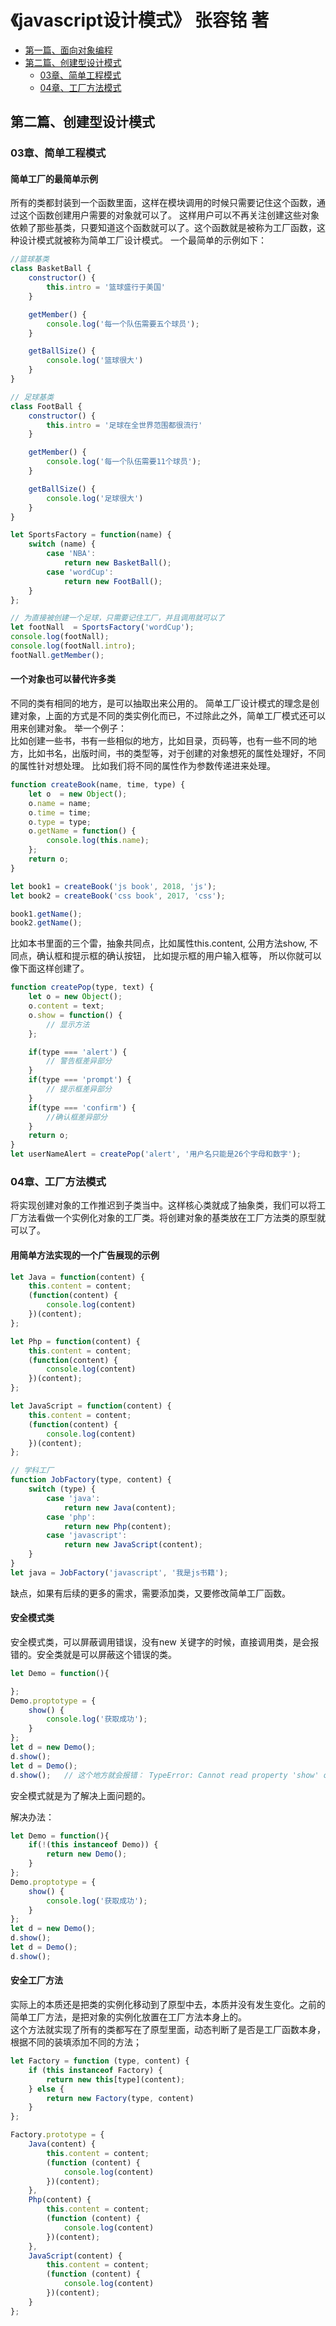 # 《javascript设计模式》 张容铭 著            

- [第一篇、面向对象编程]()
- [第二篇、创建型设计模式](#class02)               
    - [03章、简单工程模式](#class02-03)
    - [04章、工厂方法模式](#class02-04)






## <div id="class02">第二篇、创建型设计模式</div>
### <div id="class02-03">03章、简单工程模式</div>

#### 简单工厂的最简单示例
所有的类都封装到一个函数里面，这样在模块调用的时候只需要记住这个函数，通过这个函数创建用户需要的对象就可以了。
这样用户可以不再关注创建这些对象依赖了那些基类，只要知道这个函数就可以了。这个函数就是被称为工厂函数，这种设计模式就被称为简单工厂设计模式。
一个最简单的示例如下：     
```javascript
//篮球基类
class BasketBall {
    constructor() {
        this.intro = '篮球盛行于美国'
    }

    getMember() {
        console.log('每一个队伍需要五个球员');
    }

    getBallSize() {
        console.log('篮球很大')
    }
}

// 足球基类
class FootBall {
    constructor() {
        this.intro = '足球在全世界范围都很流行'
    }

    getMember() {
        console.log('每一个队伍需要11个球员');
    }

    getBallSize() {
        console.log('足球很大')
    }
}

let SportsFactory = function(name) {
    switch (name) {
        case 'NBA':
            return new BasketBall();
        case 'wordCup':
            return new FootBall();
    }
};

// 为直接被创建一个足球，只需要记住工厂，并且调用就可以了
let footNall  = SportsFactory('wordCup');
console.log(footNall);
console.log(footNall.intro);
footNall.getMember();
```

#### 一个对象也可以替代许多类                   
不同的类有相同的地方，是可以抽取出来公用的。
简单工厂设计模式的理念是创建对象，上面的方式是不同的类实例化而已，不过除此之外，简单工厂模式还可以用来创建对象。
举一个例子：              
比如创建一些书，书有一些相似的地方，比如目录，页码等，也有一些不同的地方，比如书名，出版时间，书的类型等，对于创建的对象想死的属性处理好，不同的属性针对想处理。
比如我们将不同的属性作为参数传递进来处理。                   
```javascript
function createBook(name, time, type) {
    let o  = new Object();
    o.name = name;
    o.time = time;
    o.type = type;
    o.getName = function() {
        console.log(this.name);
    };
    return o;
}

let book1 = createBook('js book', 2018, 'js');
let book2 = createBook('css book', 2017, 'css');

book1.getName();
book2.getName();
```
比如本书里面的三个雷，抽象共同点，比如属性this.content, 公用方法show, 不同点，确认框和提示框的确认按钮， 比如提示框的用户输入框等， 所以你就可以像下面这样创建了。
```javascript
function createPop(type, text) {
    let o = new Object();
    o.content = text;
    o.show = function() {
        // 显示方法
    };

    if(type === 'alert') {
        // 警告框差异部分
    }
    if(type === 'prompt') {
        // 提示框差异部分
    }
    if(type === 'confirm') {
        //确认框差异部分
    }
    return o;
}
let userNameAlert = createPop('alert', '用户名只能是26个字母和数字');
```

### <div id="class02-04">04章、工厂方法模式</div>               
将实现创建对象的工作推迟到子类当中。这样核心类就成了抽象类，我们可以将工厂方法看做一个实例化对象的工厂类。将创建对象的基类放在工厂方法类的原型就可以了。        

#### 用简单方法实现的一个广告展现的示例              
```javascript
let Java = function(content) {
    this.content = content;
    (function(content) {
        console.log(content)
    })(content);
};

let Php = function(content) {
    this.content = content;
    (function(content) {
        console.log(content)
    })(content);
};

let JavaScript = function(content) {
    this.content = content;
    (function(content) {
        console.log(content)
    })(content);
};

// 学科工厂
function JobFactory(type, content) {
    switch (type) {
        case 'java':
            return new Java(content);
        case 'php':
            return new Php(content);
        case 'javascript':
            return new JavaScript(content);
    }
}
let java = JobFactory('javascript', '我是js书籍');
```
缺点，如果有后续的更多的需求，需要添加类，又要修改简单工厂函数。

#### 安全模式类          
安全模式类，可以屏蔽调用错误，没有new 关键字的时候，直接调用类，是会报错的。安全类就是可以屏蔽这个错误的类。
```javascript
let Demo = function(){

};
Demo.proptotype = {
    show() {
        console.log('获取成功');
    }
};
let d = new Demo();
d.show();
let d = Demo();
d.show();   // 这个地方就会报错： TypeError: Cannot read property 'show' of undefined
```               
安全模式就是为了解决上面问题的。                

解决办法：
```javascript
let Demo = function(){
    if(!(this instanceof Demo)) {
        return new Demo();
    }
};
Demo.proptotype = {
    show() {
        console.log('获取成功');
    }
};
let d = new Demo();
d.show();
let d = Demo();
d.show();
```

#### 安全工厂方法                 
实际上的本质还是把类的实例化移动到了原型中去，本质并没有发生变化。之前的简单工厂方法，是把对象的实例化放置在工厂方法本身上的。                 
这个方法就实现了所有的类都写在了原型里面，动态判断了是否是工厂函数本身，根据不同的装填添加不同的方法；                     
```javascript
let Factory = function (type, content) {
    if (this instanceof Factory) {
        return new this[type](content);
    } else {
        return new Factory(type, content)
    }
};

Factory.prototype = {
    Java(content) {
        this.content = content;
        (function (content) {
            console.log(content)
        })(content);
    },
    Php(content) {
        this.content = content;
        (function (content) {
            console.log(content)
        })(content);
    },
    JavaScript(content) {
        this.content = content;
        (function (content) {
            console.log(content)
        })(content);
    }
};
```




